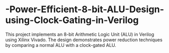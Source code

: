 # -Power-Efficient-8-bit-ALU-Design-using-Clock-Gating-in-Verilog
This project implements an 8-bit Arithmetic Logic Unit (ALU) in Verilog using Xilinx Vivado. The design demonstrates power reduction techniques by comparing a normal ALU with a clock-gated ALU.
